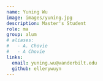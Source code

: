 ```yaml
---
name: Yuning Wu
image: images/yuning.jpg
description: Master's Student
role: ma
group: alum
# aliases:
#   - A. Chovie
#   - A Chovie
links:
  email: yuning.wu@vanderbilt.edu
  github: ellerywuyn
---
```


